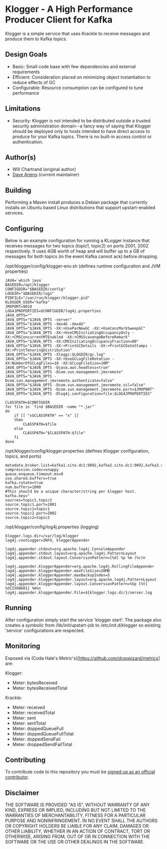 # Klogger - A High Performance Producer Client for Kafka
Klogger is a simple service that uses Krackle to receive messages and produce them to Kafka topics. 

## Design Goals
* Basic: Small code base with few dependencies and external requirements
* Efficient: Consideration placed on minimizing object instantiation to reduce effects of GC
* Configurable: Resource consumption can be configured to tune performance 

## Limitations
* Security: Klogger is not intended to be distributed outside a trusted security administration domain--a fancy way of saying that Klogger should be deployed only to hosts intended to have direct access to produce for your Kafka topics.  There is no built-in access control or authentication.

## Author(s)
* Will Chartrand (original author)
* [Dave Ariens](<mailto:dariens@blackberry.com>) (current maintainer)

## Building
Performing a Maven install produces a Debian package that currently installs on Ubuntu based Linux distributions that support upstart-enabled services.

## Configuring
Below is an example configuration for running a KLogger instance that receives messages for two topics (topic1, topic2) on ports 2001, 2002 respectively.  It uses 4GB  worth of heap and will buffer up to a GB of messages for both topics (in the event Kafka cannot ack) before dropping.

/opt/klogger/config/klogger-env.sh (defines runtime configuration and JVM properties)

	JAVA=`which java`
	BASEDIR=/opt/klogger
	CONFIGDIR="$BASEDIR/config"
	LOGDIR="$BASEDIR/logs"
	PIDFILE="/var/run/klogger/klogger.pid"
	KLOGGER_USER="kafka"
	JMXPORT=9010
	LOG4JPROPERTIES=$CONFIGDIR/log4j.properties
	JAVA_OPTS=""
	JAVA_OPTS="$JAVA_OPTS -server"
	JAVA_OPTS="$JAVA_OPTS -Xms4G -Xmx4G"
	JAVA_OPTS="$JAVA_OPTS -XX:+UseParNewGC -XX:+UseConcMarkSweepGC"
	JAVA_OPTS="$JAVA_OPTS -XX:+UseCMSInitiatingOccupancyOnly -XX:+CMSConcurrentMTEnabled -XX:+CMSScavengeBeforeRemark"
	JAVA_OPTS="$JAVA_OPTS -XX:CMSInitiatingOccupancyFraction=80"
	JAVA_OPTS="$JAVA_OPTS -XX:+PrintGCDetails -XX:+PrintGCDateStamps -XX:+PrintTenuringDistribution"
	JAVA_OPTS="$JAVA_OPTS -Xloggc:$LOGDIR/gc.log"
	JAVA_OPTS="$JAVA_OPTS -XX:+UseGCLogFileRotation -XX:NumberOfGCLogFiles=10 -XX:GCLogFileSize=10M"
	JAVA_OPTS="$JAVA_OPTS -Djava.awt.headless=true"
	JAVA_OPTS="$JAVA_OPTS -Dcom.sun.management.jmxremote"
	JAVA_OPTS="$JAVA_OPTS -Dcom.sun.management.jmxremote.authenticate=false"
	JAVA_OPTS="$JAVA_OPTS -Dcom.sun.management.jmxremote.ssl=false"
	JAVA_OPTS="$JAVA_OPTS -Dcom.sun.management.jmxremote.port=$JMXPORT"
	JAVA_OPTS="$JAVA_OPTS -Dlog4j.configuration=file:$LOG4JPROPERTIES"

	CLASSPATH=$CONFIGDIR
	for file in `find $BASEDIR -name "*.jar"`
	do
		if [[ "x$CLASSPATH" == "x" ]]
		then
			CLASSPATH=$file
		else
			CLASSPATH="$CLASSPATH:$file"
		fi
	done

/opt/klogger/config/klogger.properties (defines Klogger configuration, topics, and ports)

	metadata.broker.list=kafka1.site.dc1:9092,kafka2.site.dc1:9092,kafka3.site.dc1:9092
	compression.codec=snappy
	queue.enqueue.timeout.ms=0
	use.shared.buffers=true
	kafka.rotate=true
	num.buffers=1000
	#This should be a unique character/string per klogger host.
	kafka.key="
	sources=topic1,topic2
	source.topic1.port=2001
	source.topic1=topic1
	source.topic2.port=2002
	source.topic2=topic2

/opt/klogger/config/log4j.properties (logging)

	klogger.logs.dir=/var/log/klogger
	log4j.rootLogger=INFO, kloggerAppender

	log4j.appender.stdout=org.apache.log4j.ConsoleAppender
	log4j.appender.stdout.layout=org.apache.log4j.PatternLayout
	log4j.appender.stdout.layout.ConversionPattern=[%d] %p %m (%c)n

	log4j.appender.kloggerAppender=org.apache.log4j.RollingFileAppender
	log4j.appender.kloggerAppender.maxFileSize=20MB
	log4j.appender.kloggerAppender.maxBackupIndex=5
	log4j.appender.kloggerAppender.layout=org.apache.log4j.PatternLayout
	log4j.appender.kloggerAppender.layout.ConversionPattern=%5p [%t] %d{ISO8601} %m%n
	log4j.appender.kloggerAppender.File=${klogger.logs.dir}/server.log

## Running
After configuration simply start the service 'klogger start'.  The package also creates a symbolic from /lib/init/upstart-job to /etc/init.d/klogger so existing 'service' configurations are respected.

## Monitoring
Exposed via (Coda Hale's Metric's)[https://github.com/dropwizard/metrics] are:

Klogger:
* Meter: bytesReceived
* Meter: bytesReceivedTotal

Krackle:
* Meter: received
* Meter: receivedTotal
* Meter: sent
* Meter: sentTotal 
* Meter: doppedQueueFull
* Meter: doppedQueueFullTotal
* Meter: doppedSendFail
* Meter: droppedSendFailTotal

## Contributing
To contribute code to this repository you must be [signed up as an official contributor](http://blackberry.github.com/howToContribute.html).

## Disclaimer
THE SOFTWARE IS PROVIDED "AS IS", WITHOUT WARRANTY OF ANY KIND, EXPRESS OR IMPLIED, INCLUDING BUT NOT LIMITED TO THE WARRANTIES OF MERCHANTABILITY, FITNESS FOR A PARTICULAR PURPOSE AND NONINFRINGEMENT. IN NO EVENT SHALL THE AUTHORS OR COPYRIGHT HOLDERS BE LIABLE FOR ANY CLAIM, DAMAGES OR OTHER LIABILITY, WHETHER IN AN ACTION OF CONTRACT, TORT OR OTHERWISE, ARISING FROM, OUT OF OR IN CONNECTION WITH THE SOFTWARE OR THE USE OR OTHER DEALINGS IN THE SOFTWARE.